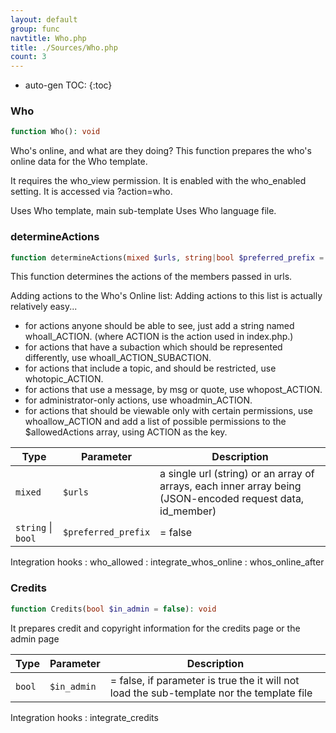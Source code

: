 ```yaml
---
layout: default
group: func
navtitle: Who.php
title: ./Sources/Who.php
count: 3
---
```

* auto-gen TOC:
{:toc}
### Who

```php
function Who(): void
```
Who's online, and what are they doing?
This function prepares the who's online data for the Who template.

It requires the who_view permission.
It is enabled with the who_enabled setting.
It is accessed via ?action=who.

Uses Who template, main sub-template
Uses Who language file.

### determineActions

```php
function determineActions(mixed $urls, string|bool $preferred_prefix = false): array
```
This function determines the actions of the members passed in urls.

Adding actions to the Who's Online list:
Adding actions to this list is actually relatively easy...
 - for actions anyone should be able to see, just add a string named whoall_ACTION.
   (where ACTION is the action used in index.php.)
 - for actions that have a subaction which should be represented differently, use whoall_ACTION_SUBACTION.
 - for actions that include a topic, and should be restricted, use whotopic_ACTION.
 - for actions that use a message, by msg or quote, use whopost_ACTION.
 - for administrator-only actions, use whoadmin_ACTION.
 - for actions that should be viewable only with certain permissions,
   use whoallow_ACTION and add a list of possible permissions to the
   $allowedActions array, using ACTION as the key.

Type|Parameter|Description
---|---|---
`mixed`|`$urls`|a single url \(string\) or an array of arrays, each inner array being \(JSON\-encoded request data, id\_member\)
`string` &#124; `bool`|`$preferred_prefix`|= false

Integration hooks
: who_allowed
: integrate_whos_online
: whos_online_after

### Credits

```php
function Credits(bool $in_admin = false): void
```
It prepares credit and copyright information for the credits page or the admin page



Type|Parameter|Description
---|---|---
`bool`|`$in_admin`|= false, if parameter is true the it will not load the sub\-template nor the template file

Integration hooks
: integrate_credits

